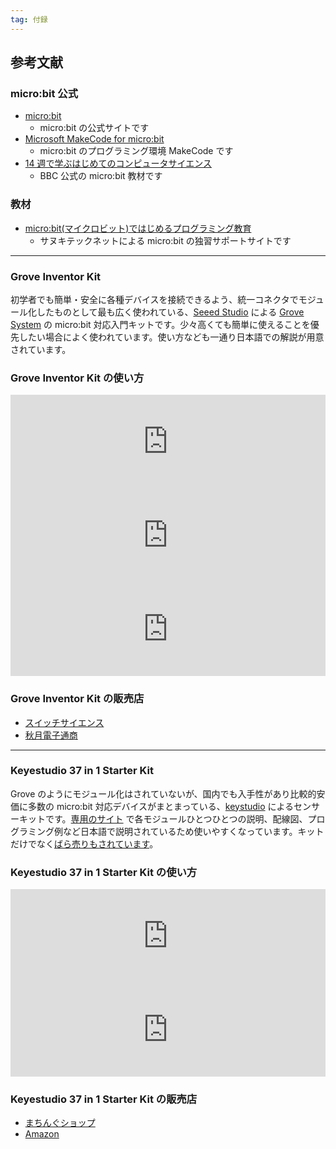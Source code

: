 ```yaml
---
tag: 付録
---
```


## 参考文献

### micro:bit 公式

- [micro:bit](https://microbit.org/)
  - micro:bit の公式サイトです
- [Microsoft MakeCode for micro:bit](https://makecode.microbit.org/)
  - micro:bit のプログラミング環境 MakeCode です
- [14 週で学ぶはじめてのコンピュータサイエンス](https://makecode.microbit.org/courses/csintro)
  - BBC 公式の micro:bit 教材です

### 教材

- [micro:bit(マイクロビット)ではじめるプログラミング教育](https://sanuki-tech.net/micro-bit/)
  - サヌキテックネットによる micro:bit の独習サポートサイトです

---

### Grove Inventor Kit

初学者でも簡単・安全に各種デバイスを接続できるよう、統一コネクタでモジュール化したものとして最も広く使われている、[Seeed Studio](https://www.seeedstudio.com/) による [Grove System](https://wiki.seeedstudio.com/Grove_System/) の micro:bit 対応入門キットです。少々高くても簡単に使えることを優先したい場合によく使われています。使い方なども一通り日本語での解説が用意されています。

### Grove Inventor Kit の使い方

<iframe title="micro:bit Grove 入門キット - Seeedウィキ（日本語版）" src="https://hatenablog-parts.com/embed?url=https://wiki.seeedstudio.com/jp/Grove-Inventor-Kit-for-microbit/" width="100%" height="150" frameborder="0" scrolling="no" loading="lazy"></iframe>

<iframe title="micro:bitでものづくり入門｜Hayato Nishioka｜note" src="https://hatenablog-parts.com/embed?url=https://note.com/tapioka24/m/m90ba1436540b" width="100%" height="150" frameborder="0" scrolling="no" loading="lazy"></iframe>

<iframe title="Grove Inventor Kitを使ってみよう" src="https://hatenablog-parts.com/embed?url=https://news.mynavi.jp/article/makeprogram-31/" width="100%" height="150" frameborder="0" scrolling="no" loading="lazy"></iframe>

### Grove Inventor Kit の販売店

- [スイッチサイエンス](https://www.switch-science.com/catalog/3389/)
- [秋月電子通商](http://akizukidenshi.com/catalog/g/gK-12516/)

---

### Keyestudio 37 in 1 Starter Kit

Grove のようにモジュール化はされていないが、国内でも入手性があり比較的安価に多数の micro:bit 対応デバイスがまとまっている、[keystudio](https://www.keyestudio.com/) によるセンサーキットです。[専用のサイト](https://www.micro-bit.info/microbit%e5%b0%82%e7%94%a8-37in%e3%82%b9%e3%82%bf%e3%83%bc%e3%82%bf%e3%83%bc%e3%82%ad%e3%83%83%e3%83%88) で各モジュールひとつひとつの説明、配線図、プログラミング例など日本語で説明されているため使いやすくなっています。キットだけでなく[ばら売りもされています](https://microbit.buyshop.jp/)。

### Keyestudio 37 in 1 Starter Kit の使い方

<iframe title="micro:bitサポート・各種キット紹介" src="https://hatenablog-parts.com/embed?url=https://www.micro-bit.info/" width="100%" height="150" frameborder="0" scrolling="no" loading="lazy"></iframe>

<iframe title="KS0361(KS0365) keyestudio 37 in 1 Starter Kit for BBC micro:bit - Keyestudio Wiki" src="https://hatenablog-parts.com/embed?url=https://wiki.keyestudio.com/KS0361(KS0365)_keyestudio_37_in_1_Starter_Kit_for_BBC_micro:bit" width="100%" height="150" frameborder="0" scrolling="no" loading="lazy"></iframe>

### Keyestudio 37 in 1 Starter Kit の販売店

- [まちんぐショップ](https://microbit.buyshop.jp/items/13284200)
- [Amazon](https://www.amazon.co.jp/dp/B07GSVHWNS)
